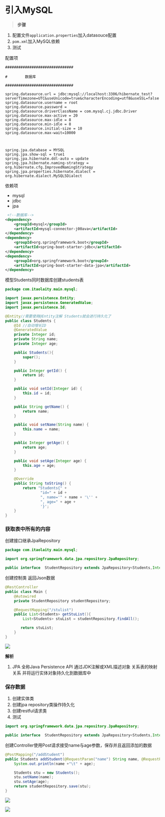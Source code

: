 

# 引入MySQL

> **步骤**

1. 配置文件`application.properties`加入datasouce配置
2. `pom.xml`加入MySQL依赖
3. 测试

配置项

```properties
###############################

#        数据库

###############################

spring.datasource.url = jdbc:mysql://localhost:3306/hibernate_test?serverTimezone=UTC&useUnicode=true&characterEncoding=utf8&useSSL=false
spring.datasource.username = root
spring.datasource.password =
spring.datasource.driverClassName = com.mysql.cj.jdbc.Driver
spring.datasource.max-active = 20
spring.datasource.max-idle = 8
spring.datasource.min-idle = 8
spring.datasource.initial-size = 10
spring.datasource.max-wait=10000



spring.jpa.database = MYSQL
spring.jpa.show-sql = true1
spring.jpa.hibernate.ddl-auto = update
spring.jpa.hibernate.naming-strategy = org.hibernate.cfg.ImprovedNamingStrategy
spring.jpa.properties.hibernate.dialect = org.hibernate.dialect.MySQL5Dialect
```

依赖项

- mysql
- jdbc
- jpa

```xml
 <!--数据库-->
<dependency>
    <groupId>mysql</groupId>
    <artifactId>mysql-connector-j00ava</artifactId>
</dependency>
<dependency>
    <groupId>org.springframework.boot</groupId>
    <artifactId>spring-boot-starter-jdbc</artifactId>
</dependency>
<dependency>
    <groupId>org.springframework.boot</groupId>
    <artifactId>spring-boot-starter-data-jpa</artifactId>
</dependency>
```

模型Students同时数据库创建students表

```java
package com.itaolaity.main.mysql;

import javax.persistence.Entity;
import javax.persistence.GeneratedValue;
import javax.persistence.Id;

@Entity//需要使用@Entity注解 Students就会进行持久化了
public class Students {
    @Id //自动增长ID
    @GeneratedValue
    private Integer id;
    private String name;
    private Integer age;

    public Students(){
        super();
    }

    public Integer getId() {
        return id;
    }

    public void setId(Integer id) {
        this.id = id;
    }

    public String getName() {
        return name;
    }

    public void setName(String name) {
        this.name = name;
    }

    public Integer getAge() {
        return age;
    }

    public void setAge(Integer age) {
        this.age = age;
    }

    @Override
    public String toString() {
        return "Students{" +
                "id=" + id +
                ", name='" + name + '\'' +
                ", age=" + age +
                '}';
    }
}
```

### 获取表中所有的内容

创建接口继承JpaRepository

```java
package com.itaolaity.main.mysql;

import org.springframework.data.jpa.repository.JpaRepository;

public interface  StudentRepository extends JpaRepository<Students,Integer>{}
```

创建控制类 返回Json数据

```java
@RestController
public class Main {
    @Autowired
    private StudentRepository studentRepository;

    @RequestMapping("/stulist")
    public List<Students> getStuList(){
        List<Students> stuList = studentRepository.findAll();

       return stuList;
    }
}
```

![](E:\Tashi\Desktop\Learning\SpringBoot\image\20190619094911.png)

**解析**

1. JPA 全称Java Persistence API  通过JDK注解或XML描述对象 关系表的映射关系 并将运行实体对象持久化到数据库中

### 保存数据

1. 创建实体类
2. 创建jpa repository类操作持久化
3. 创建restful请求类
4. 测试

```java
import org.springframework.data.jpa.repository.JpaRepository;

public interface  StudentRepository extends JpaRepository<Students,Integer>{}
```

创建Controller使用Post请求接受name与age参数，保存并且返回添加的数据

```java
@PostMapping("/addStudent")
public Students addStudent(@RequestParam("name") String name, @RequestParam("age") Integer age){
    System.out.println(name +"\t" + age);

    Students stu = new Students();
    stu.setName(name);
    stu.setAge(age);
    return studentRepository.save(stu);
}
```



![](E:\Tashi\Desktop\Learning\SpringBoot\image\20190619102435.png)

![](E:\Tashi\Desktop\Learning\SpringBoot\image\20190619102518.png)


